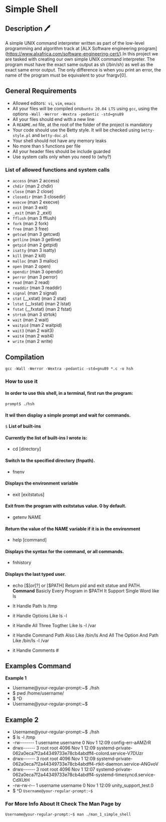 # Simple Shell

## Description :pen:

A simple UNIX command interpreter written as part of the low-level programming and algorithm track at [ALX Software engineering program] (https://www.alxafrica.com/software-engineering-cert/).In this project we are tasked with creating our own simple UNIX command interpreter. The program must have the exact same output as sh (/bin/sh) as well as the exact same error output. The only difference is when you print an error, the name of the program must be equivalent to your fnargv[0].

## General Requirements

* Allowed editors:``` vi```, ```vim```, ```emacs```
* All your files will be compiled on```Ubuntu 20.04 LTS``` using ```gcc```, using the options ```-Wall -Werror -Wextra -pedantic -std=gnu89```
* All your files should end with a new line
* A ```README.md``` file, at the root of the folder of the project is mandatory
* Your code should use the Betty style. It will be checked using ```betty-style.pl``` and ```betty-doc.pl```
* Your shell should not have any memory leaks
* No more than ```5``` functions per file
* All your header files should be include guarded
* Use system calls only when you need to (why?)

### List of allowed functions and system calls

   - ```access``` (man 2 access)
   - ```chdir``` (man 2 chdir)
   - ```close``` (man 2 close)
   - ```closedir``` (man 3 closedir)
   - ```execve``` (man 2 execve)
   - ```exit``` (man 3 exit)
   - ```_exit``` (man 2 _exit)
   - ```fflush``` (man 3 fflush)
   - ```fork``` (man 2 fork)
   - ```free``` (man 3 free)
   - ```getcwd``` (man 3 getcwd)
   - ```getline``` (man 3 getline)
   - ```getpid``` (man 2 getpid)
   - ```isatty``` (man 3 isatty)
   - ```kill``` (man 2 kill)
   - ```malloc``` (man 3 malloc)
   - ```open``` (man 2 open)
   - ```opendir``` (man 3 opendir)
   - ```perror``` (man 3 perror)
   - ```read``` (man 2 read)
   - ```readdir``` (man 3 readdir)
   - ```signal``` (man 2 signal)
   - ```stat``` (__xstat) (man 2 stat)
   - ```lstat``` (__lxstat) (man 2 lstat)
   - ```fstat``` (__fxstat) (man 2 fstat)
   - ```strtok``` (man 3 strtok)
   - ```wait``` (man 2 wait)
   - ```waitpid``` (man 2 waitpid)
   - ```wait3``` (man 2 wait3)
   - ```wait4``` (man 2 wait4)
   - ```write``` (man 2 write)

## Compilation

```gcc -Wall -Werror -Wextra -pedantic -std=gnu89 *.c -o hsh```

### How to use it
#### In order to use this shell, in a terminal, first run the program:
``prompt$ ./hsh``
#### It wil then display a simple prompt and wait for commands.
``$``
**List of built-ins**
#### Currently the list of built-ins I wrote is:
- cd [directory]
#### Switch to the specified directory (fnpath).
- fnenv
#### Displays the environment variable
- exit [exitstatus]
#### Exit from the program with exitstatus value. 0 by default.
- getenv NAME
#### Return the value of the NAME variable if it is in the environment
- help [command]
#### Displays the syntax for the command, or all commands.
- fnhistory
#### Displays the last typed user.
- echo [$$] or [$?] or [$PATH] Return pid and exit statue and PATH.
**Command**
Basicly Every Program in $PATH It Support Single Word like ls

- It Handle Path ls /tmp
- it Handle Options Like ls -l
- it Handle All Three Togther Like ls -l /var
- it Handle Command Path Also Like /bin/ls And All The Option And Path Like /bin/ls -l /var
- it Handle Comments #
## Examples Command
**Example 1**
- Username@your-regular-prompt:~$ ./hsh
- $ pwd
/home/username/
- $ ^D
- Username@your-regular-prompt:~$

## Example 2

- Username@your-regular-prompt:~$ ./hsh
- $ ls -l /tmp 
- -rw------- 1 username username    0 Nov  1 12:09 config-err-aAMZrR
- drwx------ 3 root   root   4096 Nov  1 12:09 systemd-private-062a0eca7f2a44349733e78cb4abdff4-colord.service-V7DUzr
- drwx------ 3 root   root   4096 Nov  1 12:09 systemd-private-062a0eca7f2a44349733e78cb4abdff4-rtkit-daemon.service-ANGvoV
- drwx------ 3 root   root   4096 Nov  1 12:07 systemd-private-062a0eca7f2a44349733e78cb4abdff4-systemd-timesyncd.service-CdXUtH
- -rw-rw-r-- 1 username username    0 Nov  1 12:09 unity_support_test.0
- $ ^D
``Username@your-regular-prompt:~$``

### For More Info About It Check The Man Page by
```Username@your-regular-prompt:~$ man ./man_1_simple_shell```
